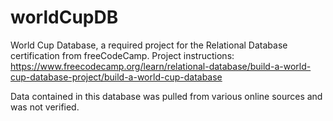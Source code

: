 # worldCupDB

World Cup Database, a required project for the Relational Database certification from freeCodeCamp. Project instructions: https://www.freecodecamp.org/learn/relational-database/build-a-world-cup-database-project/build-a-world-cup-database

Data contained in this database was pulled from various online sources and was not verified.
